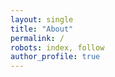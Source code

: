 ```yaml
---
layout: single
title: "About"
permalink: /
robots: index, follow
author_profile: true
---
```


<!-- paste the full content of your current _pages/about.md below this line -->

